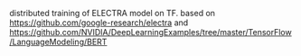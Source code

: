distributed training of ELECTRA model on TF. based on https://github.com/google-research/electra and https://github.com/NVIDIA/DeepLearningExamples/tree/master/TensorFlow/LanguageModeling/BERT
